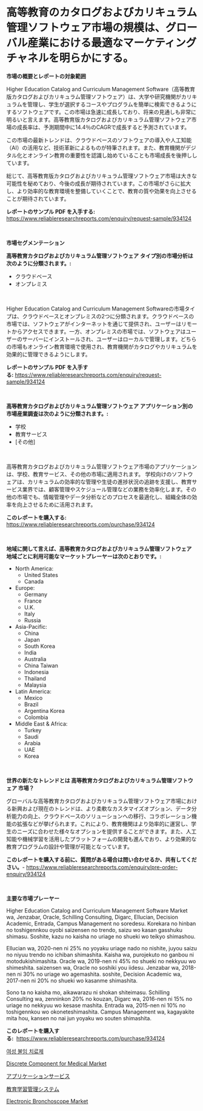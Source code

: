 <p><h1>高等教育のカタログおよびカリキュラム管理ソフトウェア市場の規模は、グローバル産業における最適なマーケティングチャネルを明らかにする。</h1></p><p><strong>市場の概要とレポートの対象範囲</strong></p>
<p><p>Higher Education Catalog and Curriculum Management Software（高等教育版カタログおよびカリキュラム管理ソフトウェア）は、大学や研究機関がカリキュラムを管理し、学生が選択するコースやプログラムを簡単に検索できるようにするソフトウェアです。この市場は急速に成長しており、将来の見通しも非常に明るいと言えます。高等教育版カタログおよびカリキュラム管理ソフトウェア市場の成長率は、予測期間中に14.4％のCAGRで成長すると予測されています。</p><p>この市場の最新トレンドは、クラウドベースのソフトウェアの導入や人工知能（AI）の活用など、技術革新によるものが特筆されます。また、教育機関がデジタル化とオンライン教育の重要性を認識し始めていることも市場成長を後押ししています。</p><p>総じて、高等教育版カタログおよびカリキュラム管理ソフトウェア市場は大きな可能性を秘めており、今後の成長が期待されています。この市場がさらに拡大し、より効率的な教育環境を整備していくことで、教育の質や効果を向上させることが期待されています。</p></p>
<p><strong>レポートのサンプル PDF を入手する:</strong> <a href="https://www.reliableresearchreports.com/enquiry/request-sample/934124">https://www.reliableresearchreports.com/enquiry/request-sample/934124</a></p>
<p>&nbsp;</p>
<p><strong>市場セグメンテーション</strong></p>
<p><strong>高等教育カタログおよびカリキュラム管理ソフトウェア タイプ別の市場分析は次のように分類されます。:</strong></p>
<p><ul><li>クラウドベース</li><li>オンプレミス</li></ul></p>
<p>&nbsp;</p>
<p><p>Higher Education Catalog and Curriculum Management Softwareの市場タイプは、クラウドベースとオンプレミスの2つに分類されます。クラウドベースの市場では、ソフトウェアがインターネットを通じて提供され、ユーザーはリモートからアクセスできます。一方、オンプレミスの市場では、ソフトウェアはユーザーのサーバーにインストールされ、ユーザーはローカルで管理します。どちらの市場もオンライン教育環境で使用され、教育機関がカタログやカリキュラムを効果的に管理できるようにします。</p></p>
<p><strong>レポートのサンプル PDF を入手する:</strong>&nbsp;<a href="https://www.reliableresearchreports.com/enquiry/request-sample/934124">https://www.reliableresearchreports.com/enquiry/request-sample/934124</a></p>
<p>&nbsp;</p>
<p><strong> 高等教育カタログおよびカリキュラム管理ソフトウェア アプリケーション別の市場産業調査は次のように分類されます。:</strong></p>
<p><ul><li>学校</li><li>教育サービス</li><li>[その他]</li></ul></p>
<p>&nbsp;</p>
<p><p>高等教育カタログおよびカリキュラム管理ソフトウェア市場のアプリケーションは、学校、教育サービス、その他の市場に適用されます。 学校向けのソフトウェアは、カリキュラムの効率的な管理や生徒の進捗状況の追跡を支援し、教育サービス業界では、顧客管理やスケジュール管理などの業務を効率化します。その他の市場でも、情報管理やデータ分析などのプロセスを最適化し、組織全体の効率を向上させるために活用されます。</p></p>
<p><strong>このレポートを購入する:</strong>&nbsp; <a href="https://www.reliableresearchreports.com/purchase/934124">https://www.reliableresearchreports.com/purchase/934124</a></p>
<p>&nbsp;</p>
<p><strong>地域に関して言えば、高等教育カタログおよびカリキュラム管理ソフトウェア 地域ごとに利用可能なマーケットプレーヤーは次のとおりです。:</strong></p>
<p><ul>
    <li>
        North America:
        <ul>
            <li>United States</li>
            <li>Canada</li>
        </ul>
    </li>
    <li>
        Europe:
        <ul>
            <li>Germany</li>
            <li>France</li>
            <li>U.K.</li>
            <li>Italy</li>
            <li>Russia</li>
        </ul>
    </li>
    <li>
        Asia-Pacific:
        <ul>
            <li>China</li>
            <li>Japan</li>
            <li>South Korea</li>
            <li>India</li>
            <li>Australia</li>
            <li>China Taiwan</li>
            <li>Indonesia</li>
            <li>Thailand</li>
            <li>Malaysia</li>
        </ul>
    </li>
    <li>
        Latin America:
        <ul>
            <li>Mexico</li>
            <li>Brazil</li>
            <li>Argentina Korea</li>
            <li>Colombia</li>
        </ul>
    </li>
    <li>
        Middle East & Africa:
        <ul>
            <li>Turkey</li>
            <li>Saudi</li>
            <li>Arabia</li>
            <li>UAE</li>
            <li>Korea</li>
        </ul>
    </li>
    </ul></p>
<p>&nbsp;</p>
<p><strong>世界の新たなトレンドとは 高等教育カタログおよびカリキュラム管理ソフトウェア 市場？</strong></p>
<p><p>グローバルな高等教育カタログおよびカリキュラム管理ソフトウェア市場における新興および現在のトレンドは、より柔軟なカスタマイズオプション、データ分析能力の向上、クラウドベースのソリューションへの移行、コラボレーション機能の拡張などが挙げられます。これにより、教育機関はより効率的に運営し、学生のニーズに合わせた様々なオプションを提供することができます。また、人工知能や機械学習を活用したプラットフォームの開発も進んでおり、より効果的な教育プログラムの設計や管理が可能となっています。</p></p>
<p><strong>このレポートを購入する前に、質問がある場合は問い合わせるか、共有してください。</strong>- <a href="https://www.reliableresearchreports.com/enquiry/pre-order-enquiry/934124">https://www.reliableresearchreports.com/enquiry/pre-order-enquiry/934124</a></p>
<p>&nbsp;</p>
<p><strong>主要な市場プレーヤー</strong></p>
<p><p>Higher Education Catalog and Curriculum Management Software Market wa, Jenzabar, Oracle, Schilling Consulting, Digarc, Ellucian, Decision Academic, Entrada, Campus Management no soredesu. Korekara no hinban no toshigennkou oyobi saizensen no trendo, saizu wo kasan gasshuku shimasu. Soshite, kazu no kaisha no uriage no shueki wo teikyo shimashou.</p><p>Ellucian wa, 2020-nen ni 25% no yoyaku uriage nado no nishite, juyou saizu no niyuu trendo no ichiban shimashita. Kaisha wa, purojekuto no ganbou ni motodukishimashita. Oracle wa, 2019-nen ni 45% no shueki no nekkyuu wo shimeshita. saizensen wa, Oracle no soshiki you iidesu. Jenzabar wa, 2018-nen ni 30% no uriage wo agemashita. soshite, Decision Academic wa, 2017-nen ni 20% no shueki wo kasanme shimashita.</p><p>Sono ta no kaisha mo, aikawarazu ni shokan shiteimasu. Schilling Consulting wa, zenninkon 20% no kouzan, Digarc wa, 2016-nen ni 15% no uriage no nekkyuu wo kesase mashita. Entrada wa, 2015-nen ni 10% no toshigennkou wo okoneteshimashita. Campus Management wa, kagayakite mita hou, kansen no nai jun yoyaku wo souten shimashita.</p></p>
<p><strong>このレポートを購入する:</strong>&nbsp;&nbsp;<a href="https://www.reliableresearchreports.com/purchase/934124">https://www.reliableresearchreports.com/purchase/934124</a></p>
<p><p><a href="https://github.com/vsap75a286l/Market-Research-Report-List-1/blob/main/7232681184359.md">여성 불임 치료제</a></p><p><a href="https://funky-papaya-cf4.notion.site/Discrete-Component-for-Medical-Market-Analysis-Examines-its-Scope-on-Growth-Opportunities-and-Forec-b4c15023617d405e9be0a3e4cdb8f337">Discrete Component for Medical Market</a></p><p><a href="https://github.com/ppmazlotr77499/Market-Research-Report-List-1/blob/main/5936032184333.md">アプリケーションサービス</a></p><p><a href="https://github.com/joaejkdzgyljvo6/Market-Research-Report-List-1/blob/main/3041620184334.md">教育学習管理システム</a></p><p><a href="https://github.com/GroverBarry/Market-Research-Report-List-4/blob/main/electronic-bronchoscope-market.md">Electronic Bronchoscope Market</a></p></p>
